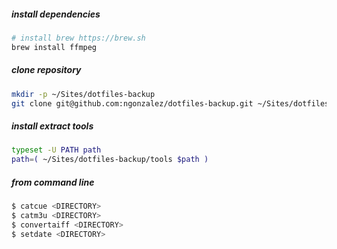 
##### install dependencies
```bash
# install brew https://brew.sh
brew install ffmpeg
```

##### clone repository
```bash
mkdir -p ~/Sites/dotfiles-backup
git clone git@github.com:ngonzalez/dotfiles-backup.git ~/Sites/dotfiles-backup
```

##### install extract tools
```bash
typeset -U PATH path
path=( ~/Sites/dotfiles-backup/tools $path )
```

##### from command line
```bash
$ catcue <DIRECTORY>
$ catm3u <DIRECTORY>
$ convertaiff <DIRECTORY>
$ setdate <DIRECTORY>
```
